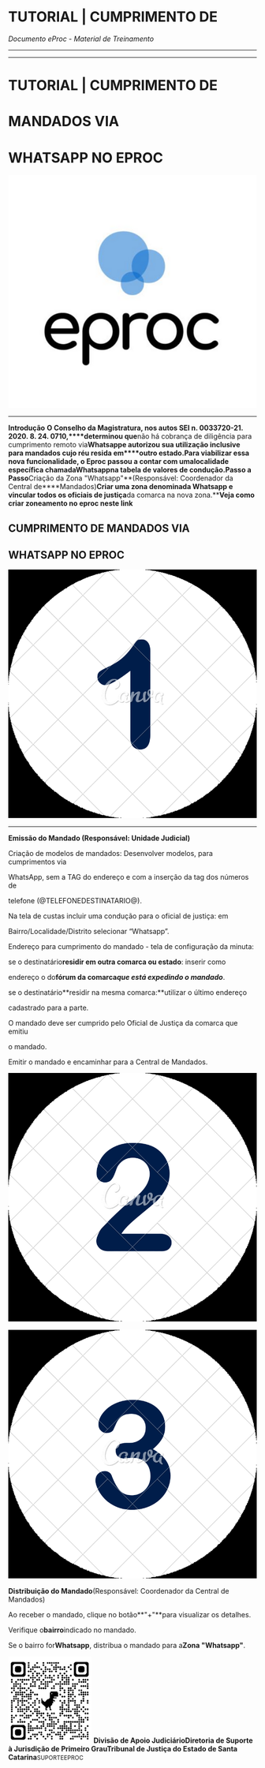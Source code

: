 # TUTORIAL | CUMPRIMENTO DE

*Documento eProc - Material de Treinamento*

---

---

# TUTORIAL | CUMPRIMENTO DE

# MANDADOS VIA

# WHATSAPP NO EPROC

![Imagem Imagem_2266](imgs/Imagem_2266.png)


---

**Introdução**
**O Conselho da Magistratura, nos autos SEI n. 0033720-21. 2020. 8. 24. 0710,****determinou que**não há cobrança de diligência para cumprimento remoto via********Whatsapp**e autorizou sua utilização inclusive para mandados cujo réu resida em****outro estado.****Para viabilizar essa nova funcionalidade, o Eproc passou a contar com uma****localidade específica chamada**Whatsapp**na tabela de valores de condução.******Passo a Passo********Criação da Zona "Whatsapp"**(Responsável: Coordenador da Central de****Mandados)****Criar uma zona denominada Whatsapp e vincular todos os oficiais de justiça****da comarca na nova zona.****Veja como criar zoneamento no eproc neste link**
## CUMPRIMENTO DE MANDADOS VIA

## WHATSAPP NO EPROC

![Imagem Imagem_2267](imgs/Imagem_2267.png)


---

**Emissão do Mandado (Responsável: Unidade Judicial)**

Criação de modelos de mandados: Desenvolver modelos, para cumprimentos via

WhatsApp, sem a TAG do endereço e com a inserção da tag dos números de

telefone (@TELEFONEDESTINATARIO@).

Na tela de custas incluir uma condução para o oficial de justiça: em

Bairro/Localidade/Distrito selecionar “Whatsapp”.

Endereço para cumprimento do mandado - tela de configuração da minuta:

se o destinatário**residir em outra comarca ou estado**: inserir como

endereço o do**fórum da comarca*****que está expedindo o mandado***.

se o destinatário**residir na mesma comarca:**utilizar o último endereço

cadastrado para a parte.

O mandado deve ser cumprido pelo Oficial de Justiça da comarca que emitiu

o mandado.

Emitir o mandado e encaminhar para a Central de Mandados.

![Imagem Imagem_2269](imgs/Imagem_2269.png)

![Imagem Imagem_2270](imgs/Imagem_2270.png)

**Distribuição do Mandado**(Responsável: Coordenador da Central de Mandados)

Ao receber o mandado, clique no botão**"+"**para visualizar os detalhes.

Verifique o**bairro**indicado no mandado.

Se o bairro for**Whatsapp**, distribua o mandado para a**Zona "Whatsapp"**.

![Imagem Imagem_2264](imgs/Imagem_2264.png)
**Divisão de Apoio Judiciário****Diretoria de Suporte à Jurisdição de Primeiro Grau****Tribunal de Justiça do Estado de Santa Catarina**<small>SUPORTE</small><small>EPROC</small>
